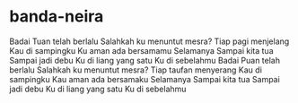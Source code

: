 # banda-neira
Badai Tuan telah berlalu
Salahkah ku menuntut mesra?
Tiap pagi menjelang
Kau di sampingku
Ku aman ada bersamamu
Selamanya
Sampai kita tua
Sampai jadi debu
Ku di liang yang satu
Ku di sebelahmu
Badai Puan telah berlalu
Salahkah ku menuntut mesra?
Tiap taufan menyerang
Kau di sampingku
Kau aman ada bersamaku
Selamanya
Sampai kita tua
Sampai jadi debu
Ku di liang yang satu
Ku di sebelahmu
